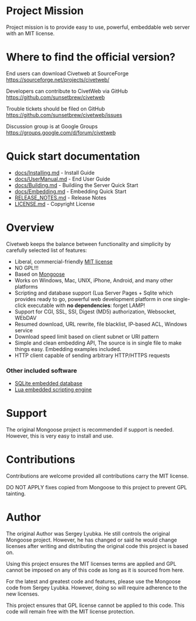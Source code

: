 # Project Mission

Project mission is to provide easy to use, powerful, embeddable web server with an MIT license.

# Where to find the official version?

End users can download Civetweb at SourceForge
https://sourceforge.net/projects/civetweb/

Developers can contribute to CivetWeb via GitHub
https://github.com/sunsetbrew/civetweb

Trouble tickets should be filed on GitHub
https://github.com/sunsetbrew/civetweb/issues

Discussion group is at Google Groups
https://groups.google.com/d/forum/civetweb

# Quick start documentation

- [docs/Installing.md](https://github.com/sunsetbrew/civetweb/blob/master/docs/Installing.md) - Install Guide
- [docs/UserManual.md](https://github.com/sunsetbrew/civetweb/blob/master/docs/UserManual.md) - End User Guide
- [docs/Building.md](https://github.com/sunsetbrew/civetweb/blob/master/docs/Building.md) - Buildiing the Server Quick Start
- [docs/Embedding.md](https://github.com/sunsetbrew/civetweb/blob/master/docs/Embedding.md) - Embedding Quick Start
- [RELEASE_NOTES.md](https://github.com/sunsetbrew/civetweb/blob/master/RELEASE_NOTES.md) - Release Notes
- [LICENSE.md](https://github.com/sunsetbrew/civetweb/blob/master/LICENSE.md) - Copyright License

# Overview

Civetweb keeps the balance between functionality and
simplicity by carefully selected list of features:

- Liberal, commercial-friendly
  [MIT license](http://en.wikipedia.org/wiki/MIT_License)
- NO GPL!!!
- Based on [Mongoose](https://code.google.com/p/mongoose/)
- Works on Windows, Mac, UNIX, iPhone, Android, and many other platforms
- Scripting and database support (Lua Server Pages + Sqlite
  which provides ready to go, powerful web development platform in
  one single-click executable with **no dependencies**: forget LAMP!
- Support for CGI, SSL, SSI, Digest (MD5) authorization, Websocket, WEbDAV
- Resumed download, URL rewrite, file blacklist, IP-based ACL, Windows service
- Download speed limit based on client subnet or URI pattern
- Simple and clean embedding API,
  The source is in single file
  to make things easy. Embedding examples included.
- HTTP client capable of sending arbitrary HTTP/HTTPS requests


### Other included software

  - <a href="http://sqlite.org">SQLite embedded database</a>
  - <a href="http://lua.org">Lua embedded scripting engine</a>

# Support

The original Mongoose project is recommended if support is needed.  However,
this is very easy to install and use. 

# Contributions

Contributions are welcome provided all contributions carry the MIT license.

DO NOT APPLY fixes copied from Mongoose to this project to prevent GPL tainting.

# Author

The original Author was Sergey Lyubka.  He still controls the original
Mongoose project.  However, he has changed or said he would 
change licenses after writing and distributing the original code this
project is based on.

Using this project ensures the MIT licenses terms are applied and
GPL cannot be imposed on any of this code as long as it is sourced from
here.

For the latest and greatest code and features, please use the Mongoose
code from Sergey Lyubka.  However, doing so will require adherence to
the new licenses.

This project ensures that GPL license cannot be applied to this code.
This code will remain free with the MIT license protection.
